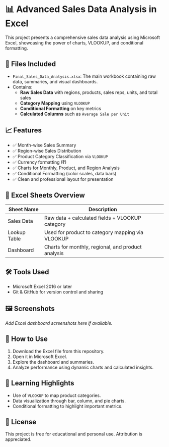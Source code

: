 # 📊 Advanced Sales Data Analysis in Excel

This project presents a comprehensive sales data analysis using Microsoft Excel, showcasing the power of charts, VLOOKUP, and conditional formatting.

## 📁 Files Included
- `Final_Sales_Data_Analysis.xlsx`: The main workbook containing raw data, summaries, and visual dashboards.
- Contains:
  - **Raw Sales Data** with regions, products, sales reps, units, and total sales
  - **Category Mapping** using `VLOOKUP`
  - **Conditional Formatting** on key metrics
  - **Calculated Columns** such as `Average Sale per Unit`

## 📈 Features

- ✅ Month-wise Sales Summary
- ✅ Region-wise Sales Distribution
- ✅ Product Category Classification via `VLOOKUP`
- ✅ Currency formatting (₹)
- ✅ Charts for Monthly, Product, and Region Analysis
- ✅ Conditional Formatting (color scales, data bars)
- ✅ Clean and professional layout for presentation

## 📌 Excel Sheets Overview

| Sheet Name      | Description                                         |
|-----------------|-----------------------------------------------------|
| Sales Data      | Raw data + calculated fields + VLOOKUP category     |
| Lookup Table    | Used for product to category mapping via VLOOKUP    |
| Dashboard       | Charts for monthly, regional, and product analysis  |

## 🛠 Tools Used

- Microsoft Excel 2016 or later
- Git & GitHub for version control and sharing

## 🖼 Screenshots

_Add Excel dashboard screenshots here if available._

## 🚀 How to Use

1. Download the Excel file from this repository.
2. Open it in Microsoft Excel.
3. Explore the dashboard and summaries.
4. Analyze performance using dynamic charts and calculated insights.

## 🧠 Learning Highlights

- Use of `VLOOKUP` to map product categories.
- Data visualization through bar, column, and pie charts.
- Conditional formatting to highlight important metrics.

## 📜 License

This project is free for educational and personal use. Attribution is appreciated.
